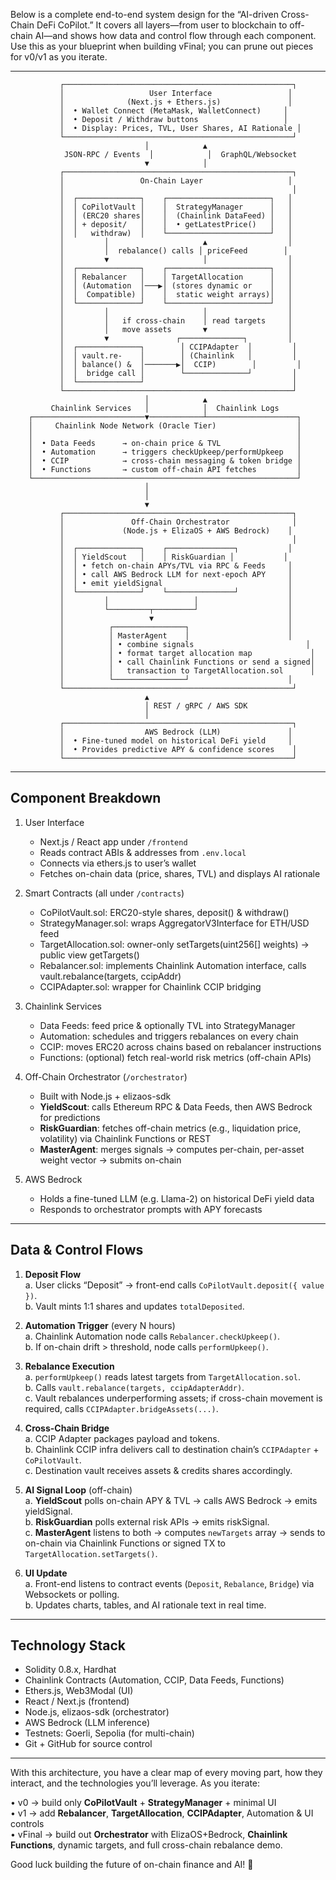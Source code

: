 Below is a complete end-to-end system design for the “AI-driven Cross-Chain DeFi CoPilot.” It covers all layers—from user to blockchain to off-chain AI—and shows how data and control flow through each component. Use this as your blueprint when building vFinal; you can prune out pieces for v0/v1 as you iterate.

---

               ┌───────────────────────────────────────────────────┐
               │                   User Interface                 │
               │              (Next.js + Ethers.js)               │
               │  • Wallet Connect (MetaMask, WalletConnect)     │
               │  • Deposit / Withdraw buttons                   │
               │  • Display: Prices, TVL, User Shares, AI Rationale │
               └───────────────────────────────────────────────────┘
                                  │            ▲
                JSON-RPC / Events  │            │  GraphQL/Websocket
                                  ▼            │
               ┌───────────────────────────────────────────────────┐
               │                 On-Chain Layer                   │
               │                                                   │
               │  ┌──────────────┐    ┌───────────────────────┐   │
               │  │ CoPilotVault │    │  StrategyManager      │   │
               │  │ (ERC20 shares│    │  (Chainlink DataFeed) │   │
               │  │ + deposit/   │    │  • getLatestPrice()   │   │
               │  │   withdraw)  │    └───────────────────────┘   │
               │         │                     ▲                  │
               │         │  rebalance() calls │ priceFeed        │
               │         ▼                     │                  │
               │  ┌──────────────┐    ┌───────────────────────┐   │
               │  │ Rebalancer   │    │ TargetAllocation      │   │
               │  │ (Automation  │───▶│ (stores dynamic or    │   │
               │  │  Compatible) │    │  static weight arrays)│   │
               │  └──────────────┘    └───────────────────────┘   │
               │         │                     │                  │
               │         │   if cross-chain    │ read targets     │
               │         │   move assets       ▼                  │
               │         ▼               ┌──────────────┐         │
               │  ┌──────────────┐        │ CCIPAdapter  │         │
               │  │ vault.re-    │        │ (Chainlink   │         │
               │  │ balance() &  │───────▶│  CCIP)        │         │
               │  │  bridge call │        └──────────────┘         │
               │  └──────────────┘                                 │
               └───────────────────────────────────────────────────┘
                                  │            ▲
             Chainlink Services   │            │  Chainlink Logs
        ┌─────────────────────────▼────────────┴────────────────────┐
        │     Chainlink Node Network (Oracle Tier)                  │
        │                                                           │
        │  • Data Feeds      → on-chain price & TVL                 │
        │  • Automation      → triggers checkUpkeep/performUpkeep   │
        │  • CCIP            → cross-chain messaging & token bridge │
        │  • Functions       → custom off-chain API fetches         │
        └───────────────────────────────────────────────────────────┘
                                  │
                                  │
                                  ▼
               ┌───────────────────────────────────────────────────┐
               │               Off-Chain Orchestrator              │
               │             (Node.js + ElizaOS + AWS Bedrock)    │
               │                                                   │
               │  ┌──────────────┐    ┌───────────────┐           │
               │  │ YieldScout   │    │ RiskGuardian │           │
               │  │ • fetch on-chain APYs/TVL via RPC & Feeds     │
               │  │ • call AWS Bedrock LLM for next-epoch APY     │
               │  │ • emit yieldSignal                            │
               │  └──────────────┘    └───────────────┘           │
               │         │                   │                    │
               │         └─────────┬─────────┘                    │
               │                   ▼                              │
               │          ┌────────────────┐                      │
               │          │ MasterAgent    │                      │
               │          │ • combine signals                         │
               │          │ • format target allocation map             │
               │          │ • call Chainlink Functions or send a signed│
               │          │   transaction to TargetAllocation.sol      │
               │          └────────────────┘                      │
               └───────────────────────────────────────────────────┘
                                  ▲
                                  │ REST / gRPC / AWS SDK
                                  │
               ┌───────────────────────────────────────────────────┐
               │                  AWS Bedrock (LLM)               │
               │  • Fine-tuned model on historical DeFi yield     │
               │  • Provides predictive APY & confidence scores    │
               └───────────────────────────────────────────────────┘

---

## Component Breakdown

1. User Interface  
   - Next.js / React app under `/frontend`  
   - Reads contract ABIs & addresses from `.env.local`  
   - Connects via ethers.js to user’s wallet  
   - Fetches on-chain data (price, shares, TVL) and displays AI rationale  

2. Smart Contracts (all under `/contracts`)  
   - CoPilotVault.sol: ERC20-style shares, deposit() & withdraw()  
   - StrategyManager.sol: wraps AggregatorV3Interface for ETH/USD feed  
   - TargetAllocation.sol: owner-only setTargets(uint256[] weights) → public view getTargets()  
   - Rebalancer.sol: implements Chainlink Automation interface, calls vault.rebalance(targets, ccipAddr)  
   - CCIPAdapter.sol: wrapper for Chainlink CCIP bridging  

3. Chainlink Services  
   - Data Feeds: feed price & optionally TVL into StrategyManager  
   - Automation: schedules and triggers rebalances on every chain  
   - CCIP: moves ERC20 across chains based on rebalancer instructions  
   - Functions: (optional) fetch real-world risk metrics (off-chain APIs)  

4. Off-Chain Orchestrator (`/orchestrator`)  
   - Built with Node.js + elizaos-sdk  
   - **YieldScout**: calls Ethereum RPC & Data Feeds, then AWS Bedrock for predictions  
   - **RiskGuardian**: fetches off-chain metrics (e.g., liquidation price, volatility) via Chainlink Functions or REST  
   - **MasterAgent**: merges signals → computes per-chain, per-asset weight vector → submits on-chain  

5. AWS Bedrock  
   - Holds a fine-tuned LLM (e.g. Llama-2) on historical DeFi yield data  
   - Responds to orchestrator prompts with APY forecasts  

---

## Data & Control Flows

1. **Deposit Flow**  
   a. User clicks “Deposit” → front-end calls `CoPilotVault.deposit({ value })`.  
   b. Vault mints 1:1 shares and updates `totalDeposited`.  

2. **Automation Trigger** (every N hours)  
   a. Chainlink Automation node calls `Rebalancer.checkUpkeep()`.  
   b. If on-chain drift > threshold, node calls `performUpkeep()`.  

3. **Rebalance Execution**  
   a. `performUpkeep()` reads latest targets from `TargetAllocation.sol`.  
   b. Calls `vault.rebalance(targets, ccipAdapterAddr)`.  
   c. Vault rebalances underperforming assets; if cross-chain movement is required, calls `CCIPAdapter.bridgeAssets(...)`.  

4. **Cross-Chain Bridge**  
   a. CCIP Adapter packages payload and tokens.  
   b. Chainlink CCIP infra delivers call to destination chain’s `CCIPAdapter` + `CoPilotVault`.  
   c. Destination vault receives assets & credits shares accordingly.  

5. **AI Signal Loop** (off-chain)  
   a. **YieldScout** polls on-chain APY & TVL → calls AWS Bedrock → emits yieldSignal.  
   b. **RiskGuardian** polls external risk APIs → emits riskSignal.  
   c. **MasterAgent** listens to both → computes `newTargets` array → sends to on-chain via Chainlink Functions or signed TX to `TargetAllocation.setTargets()`.  

6. **UI Update**  
   a. Front-end listens to contract events (`Deposit`, `Rebalance`, `Bridge`) via Websockets or polling.  
   b. Updates charts, tables, and AI rationale text in real time.  

---

## Technology Stack

- Solidity 0.8.x, Hardhat  
- Chainlink Contracts (Automation, CCIP, Data Feeds, Functions)  
- Ethers.js, Web3Modal (UI)  
- React / Next.js (frontend)  
- Node.js, elizaos-sdk (orchestrator)  
- AWS Bedrock (LLM inference)  
- Testnets: Goerli, Sepolia (for multi-chain)  
- Git + GitHub for source control  

---

With this architecture, you have a clear map of every moving part, how they interact, and the technologies you’ll leverage. As you iterate:

• v0 → build only **CoPilotVault** + **StrategyManager** + minimal UI  
• v1 → add **Rebalancer**, **TargetAllocation**, **CCIPAdapter**, Automation & UI controls  
• vFinal → build out **Orchestrator** with ElizaOS+Bedrock, **Chainlink Functions**, dynamic targets, and full cross-chain rebalance demo.  

Good luck building the future of on-chain finance and AI! 🚀